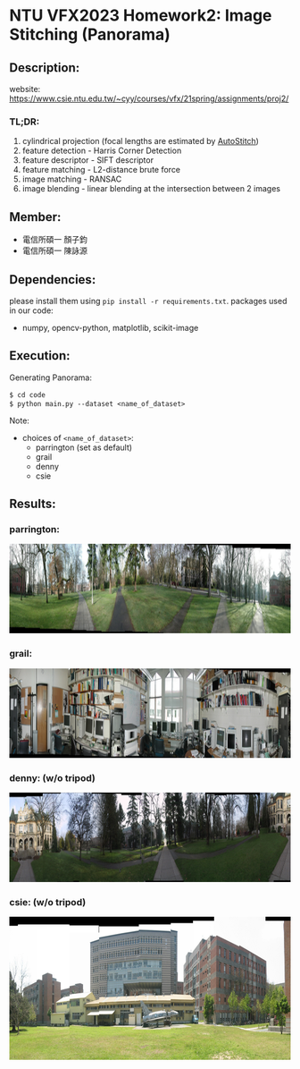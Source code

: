# NTU VFX2023 Homework2: Image Stitching (Panorama)

## Description:
website: https://www.csie.ntu.edu.tw/~cyy/courses/vfx/21spring/assignments/proj2/

### TL;DR:
1. cylindrical projection (focal lengths are estimated by [AutoStitch](http://matthewalunbrown.com/autostitch/autostitch.html))
2. feature detection - Harris Corner Detection 
3. feature descriptor - SIFT descriptor
4. feature matching - L2-distance brute force
5. image matching - RANSAC
6. image blending - linear blending at the intersection between 2 images


## Member:
- 電信所碩一 顏子鈞
- 電信所碩一 陳詠源

## Dependencies:
please install them using ```pip install -r requirements.txt```. packages used in our code:
- numpy, opencv-python, matplotlib, scikit-image

## Execution:
Generating Panorama:
```
$ cd code
$ python main.py --dataset <name_of_dataset>
```
Note:
- choices of ```<name_of_dataset>```: 
    - parrington (set as default)
    - grail
    - denny
    - csie

## Results:

### parrington:
<img src="data/output/panorama_parrington.jpg" height="160">


### grail:
<img src="data/output/panorama_grail.jpg" height="160">


### denny: (w/o tripod)
<img src="data/output/panorama_denny.jpg" height="160">


### csie: (w/o tripod)
<img src="data/output/panorama_csie.jpg" height="256">

